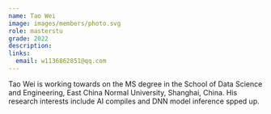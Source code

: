 ```yaml
---
name: Tao Wei
image: images/members/photo.svg
role: masterstu
grade: 2022
description: 
links:
  email: w1136862851@qq.com
---
```


Tao Wei is working towards on the MS degree in the School of Data Science and Engineering, East China Normal University, Shanghai, China.
His research interests include AI compiles and DNN model inference spped up.
